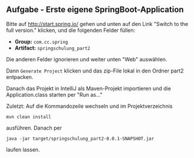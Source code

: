 
## Aufgabe - Erste eigene SpringBoot-Application

Bitte auf http://start.spring.io/ gehen und unten auf den Link "Switch to the full version." klicken, und die folgenden Felder füllen:

* __Group:__ `com.cc.spring`
* __Artifact:__ `springschulung_part2`

Die anderen Felder ignorieren und weiter unten "Web" auswählen.

Dann `Generate Project` klicken und das zip-File lokal in den Ordner part2 entpacken.

Danach das Projekt in IntelliJ als Maven-Projekt importieren und die Application.class starten per "Run as..."

Zuletzt: Auf die Kommandozeile wechseln und im Projektverzeichnis

```
mvn clean install 
```

ausführen. Danach per 

```
java -jar target/springschulung_part2-0.0.1-SNAPSHOT.jar
```

laufen lassen.